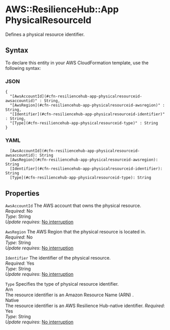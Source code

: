 # AWS::ResilienceHub::App PhysicalResourceId<a name="aws-properties-resiliencehub-app-physicalresourceid"></a>

Defines a physical resource identifier\.

## Syntax<a name="aws-properties-resiliencehub-app-physicalresourceid-syntax"></a>

To declare this entity in your AWS CloudFormation template, use the following syntax:

### JSON<a name="aws-properties-resiliencehub-app-physicalresourceid-syntax.json"></a>

```
{
  "[AwsAccountId](#cfn-resiliencehub-app-physicalresourceid-awsaccountid)" : String,
  "[AwsRegion](#cfn-resiliencehub-app-physicalresourceid-awsregion)" : String,
  "[Identifier](#cfn-resiliencehub-app-physicalresourceid-identifier)" : String,
  "[Type](#cfn-resiliencehub-app-physicalresourceid-type)" : String
}
```

### YAML<a name="aws-properties-resiliencehub-app-physicalresourceid-syntax.yaml"></a>

```
  [AwsAccountId](#cfn-resiliencehub-app-physicalresourceid-awsaccountid): String
  [AwsRegion](#cfn-resiliencehub-app-physicalresourceid-awsregion): String
  [Identifier](#cfn-resiliencehub-app-physicalresourceid-identifier): String
  [Type](#cfn-resiliencehub-app-physicalresourceid-type): String
```

## Properties<a name="aws-properties-resiliencehub-app-physicalresourceid-properties"></a>

`AwsAccountId` <a name="cfn-resiliencehub-app-physicalresourceid-awsaccountid"></a>
The AWS account that owns the physical resource\.  
_Required_: No  
_Type_: String  
_Update requires_: [No interruption](https://docs.aws.amazon.com/AWSCloudFormation/latest/UserGuide/using-cfn-updating-stacks-update-behaviors.html#update-no-interrupt)

`AwsRegion` <a name="cfn-resiliencehub-app-physicalresourceid-awsregion"></a>
The AWS Region that the physical resource is located in\.  
_Required_: No  
_Type_: String  
_Update requires_: [No interruption](https://docs.aws.amazon.com/AWSCloudFormation/latest/UserGuide/using-cfn-updating-stacks-update-behaviors.html#update-no-interrupt)

`Identifier` <a name="cfn-resiliencehub-app-physicalresourceid-identifier"></a>
The identifier of the physical resource\.  
_Required_: Yes  
_Type_: String  
_Update requires_: [No interruption](https://docs.aws.amazon.com/AWSCloudFormation/latest/UserGuide/using-cfn-updating-stacks-update-behaviors.html#update-no-interrupt)

`Type` <a name="cfn-resiliencehub-app-physicalresourceid-type"></a>
Specifies the type of physical resource identifier\.  
Arn  
The resource identifier is an Amazon Resource Name \(ARN\) \.  
Native  
The resource identifier is an AWS Resilience Hub\-native identifier\.
_Required_: Yes  
_Type_: String  
_Update requires_: [No interruption](https://docs.aws.amazon.com/AWSCloudFormation/latest/UserGuide/using-cfn-updating-stacks-update-behaviors.html#update-no-interrupt)
